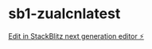 # sb1-zualcnlatest

[Edit in StackBlitz next generation editor ⚡️](https://stackblitz.com/~/github.com/jasonxmert/sb1-zualcnlatest)